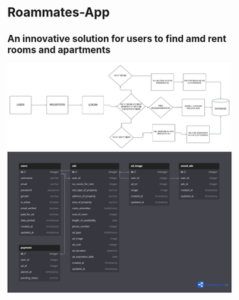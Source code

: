 # Roammates-App
## An innovative solution for users to find amd rent rooms and apartments 

![](https://github.com/Benji918/Roammates-App/blob/main/ROAMMATES%20APP.png)
![](https://github.com/Benji918/Roammates-App/blob/main/Roommates%20ER%20diagram.png)
